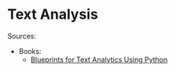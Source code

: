 # Text Analysis

Sources:

- Books:
  - [Blueprints for Text Analytics Using Python](https://www.oreilly.com/library/view/blueprints-for-text/9781492074076/)
